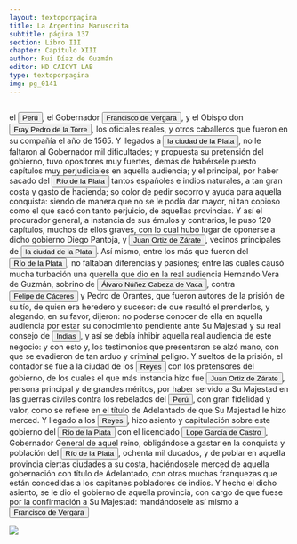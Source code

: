 ```yaml
---
layout: textoporpagina
title: La Argentina Manuscrita
subtitle: página 137
section: Libro III
chapter: Capítulo XIII
author: Rui Díaz de Guzmán
editor: HD CAICYT LAB
type: textoporpagina
img: pg_0141
---
```

<div class="row">
    <div class="column">
<p>el <a href="https://recogito.pelagios.org/document/wzqxhk0h3vpikm/part/1/edit#53dcb905-e392-4e4d-b50c-e7b59f007ea7" target="_blank"><button class="balloon" data-balloon-pos="up" data-balloon-length="large" data-balloon="Refiere al virreinato de Perú, creado en 1542, inicialmente incluía toda América del Sur bajo control español a excepción de las costas de lo que hoy es Venezuela. Más tarde perdió jurisdicción, con la creación del Virreinato de la Nueva Granada en 1739, sobre las áreas que actualmente constituyen Colombia, Ecuador, Panamá y Venezuela y, más tarde, con la creación del Virreinato del Río de la Plata en 1776, lo que hoy es Argentina, Uruguay, Paraguay y Bolivia.">Perú</button></a>, el Gobernador <button class="balloon" data-balloon-pos="up" data-balloon-length="large" data-balloon="Francisco Ortiz de Vergara (Sevilla, 1524 – Ciudad Zaratina de la Banda Oriental,  2 de diciembre de 1574) fue un hidalgo, Conquistador, explorador, poblador español. Hijo de Francisco de Vergara y de Beatriz de Roelas, además de hermano del teniente de gobernador del Guayrá, el capitán Ruy Díaz de Melgarejo. Fue nombrado por los vocales del cabildo asunceno gobernador interino del Río de la Plata y del Paraguay, luego del fallecimiento del predecesor Gonzalo de Mendoza, y confirmado por el obispo Pedro Fernández de la Torre, el día 22 de julio de 1558.">Francisco de Vergara</button>, y el Obispo don <button class="balloon" data-balloon-pos="up" data-balloon-length="large" data-balloon="Fray Pedro Fernández de la Torre llega a Asunción para hacerse cargo de la diócesis del Paraguay. El obispo Juan de los Barrios murió el 12 de febrero de 1569. El primer obispo que ejerció jurisdicción en nuestras tierras fue fray Pedro Fernández de la Torre, entre 1556 y 1573. Pero fray Barrios, por muerte o renuncia, no llegó nunca a su diócesis. Siete años después de aquel acto, víspera del Domingo de Ramos del año 1555, hizo su solemne entrada en Asunción D. fray Pedro Fernández de la Torre, franciscano, primer Obispo del Paraguay.">Fray Pedro de la Torre</button>, los oficiales reales, y otros caballeros que fueron en su compañía el año de 1565. Y llegados a <a href="https://recogito.pelagios.org/document/wzqxhk0h3vpikm/part/1/edit#4b8c8e38-ab07-4de5-a38e-79818a9ef6b9" target="_blank"><button class="balloon" data-balloon-pos="up" data-balloon-length="large" data-balloon="La provincia de Charcas, cuyos límites se superponen con la Audiencia de Charchas, tenía su sede en Sucre (Ciudad de la Plata, 1538).">la ciudad de la Plata</button></a>, no le faltaron al Gobernador mil dificultades; y propuesta su pretensión del gobierno, tuvo opositores muy fuertes, demás de habérsele puesto capítulos muy perjudiciales en aquella audiencia; y el principal, por haber sacado del <a href="https://recogito.pelagios.org/document/wzqxhk0h3vpikm/part/1/edit#75b4044c-b383-4de1-95a3-32b4ae82bb32" target="_blank"><button class="balloon" data-balloon-pos="up" data-balloon-length="large" data-balloon="Refiere al río de la Plata.">Río de la Plata</button></a> tantos españoles e indios naturales, a tan gran costa y gasto de hacienda; so color de pedir socorro y ayuda para aquella conquista: siendo de manera que no se le podía dar mayor, ni tan copioso como el que sacó con tanto perjuicio, de aquellas provincias. Y así el procurador general, a instancia de sus émulos y contrarios, le puso 120 capítulos, muchos de ellos graves, con lo cual hubo lugar de oponerse a dicho gobierno Diego Pantoja, y <button class="balloon" data-balloon-pos="up" data-balloon-length="large" data-balloon="Juan Ortiz de Zárate (Orduña de Vizcaya, Corona de Castilla, ca. 1515 - Asunción, gobernación del Río de la Plata y del Paraguay, 26 de enero de 1576) era un conquistador y colonizador español que reemplazó al gobernador Francisco Ortiz de Vergara, con sede en Asunción y que más tarde, en 1567, fuera nombrado tercer adelantado del Río de la Plata en forma interina por disposición del virrey del Perú, el licenciado Lope García de Castro, y confirmado para dos generaciones por el rey Felipe II de España.">Juan Ortiz de Zárate</button>, vecinos principales de <a href="https://recogito.pelagios.org/document/wzqxhk0h3vpikm/part/1/edit#f3063105-d3fa-40ea-8ae1-306e1e405009" target="_blank"><button class="balloon" data-balloon-pos="up" data-balloon-length="large" data-balloon="La provincia de Charcas, cuyos límites se superponen con la Audiencia de Charchas, tenía su sede en Sucre (Ciudad de la Plata, 1538).">la ciudad de la Plata</button></a>. Así mismo, entre los más que fueron del <a href="https://recogito.pelagios.org/document/wzqxhk0h3vpikm/part/1/edit#94d7bf45-9e31-4ee0-834a-257f2d0ec920" target="_blank"><button class="balloon" data-balloon-pos="up" data-balloon-length="large" data-balloon="Refiere al río de la Plata.">Río de la Plata</button></a>, no faltaban diferencias y pasiones; entre las cuales causó mucha turbación una querella que dio en la real audiencia Hernando Vera de Guzmán, sobrino de <button class="balloon" data-balloon-pos="up" data-balloon-length="large" data-balloon="Refiere a Alvar Núñez Cabeza de Vaca">Álvaro Núñez Cabeza de Vaca</button>, contra <button class="balloon" data-balloon-pos="up" data-balloon-length="large" data-balloon="España, 1515 - Virreinato español, 1595. Conquistador, explorador y colonizador español, se desempeñó como gobernador interino del Río de la Plata y del Paraguay, con sede en Asunción, entre 1568 y 1572. Cumplió funciones como contador y tesorero en la armada de Pedro de Mendoza. Fue uno de los líderes de la facción contraria Cabeza de Vaca, estuvo implicado en todas las maniobras que condujeron a su destitución, prisión y destierro.">Felipe de Cáceres</button> y Pedro de Orantes, que fueron autores de la prisión de su tío, de quien era heredero y sucesor: de que resultó el prenderlos, y alegando, en su favor, dijeron: no poderse conocer de ella en aquella audiencia por estar su conocimiento pendiente ante Su Majestad y su real consejo de <a href="https://recogito.pelagios.org/document/wzqxhk0h3vpikm/part/1/edit#7f8580d1-3cb8-423a-8a79-fa7f5c38a3a3" target="_blank"><button class="balloon" data-balloon-pos="up" data-balloon-length="large" data-balloon="Las Indias Occidentales, una forma muy extendida de denominar a América en todo el período colonial.">Indias</button></a>, y así se debía inhibir aquella real audiencia de este negocio: y con esto y, los testimonios que presentaron se alzó mano, con que se evadieron de tan arduo y criminal peligro. Y sueltos de la prisión, el contador se fue a la ciudad de los <a href="https://recogito.pelagios.org/document/wzqxhk0h3vpikm/part/1/edit#73b6b48e-5d93-479b-9b15-066e2787c334" target="_blank"><button class="balloon" data-balloon-pos="up" data-balloon-length="large" data-balloon="Este fue un puerto establecido Paraguay arriba en los límtes meridionales del Gran Pantanal, sobre la entrada del río Cuiabá.">Reyes</button></a> con los pretensores del gobierno, de los cuales el que más instancia hizo fue <button class="balloon" data-balloon-pos="up" data-balloon-length="large" data-balloon="Juan Ortiz de Zárate (Orduña de Vizcaya, Corona de Castilla, ca. 1515 - Asunción, gobernación del Río de la Plata y del Paraguay, 26 de enero de 1576) era un conquistador y colonizador español que reemplazó al gobernador Francisco Ortiz de Vergara, con sede en Asunción y que más tarde, en 1567, fuera nombrado tercer adelantado del Río de la Plata en forma interina por disposición del virrey del Perú, el licenciado Lope García de Castro, y confirmado para dos generaciones por el rey Felipe II de España.">Juan Ortiz de Zárate</button>, persona principal y de grandes méritos, por haber servido a Su Majestad en las guerras civiles contra los rebelados del <a href="https://recogito.pelagios.org/document/wzqxhk0h3vpikm/part/1/edit#9b0496fd-86e4-413a-8081-c45dd267c116" target="_blank"><button class="balloon" data-balloon-pos="up" data-balloon-length="large" data-balloon="Refiere al virreinato de Perú, creado en 1542, inicialmente incluía toda América del Sur bajo control español a excepción de las costas de lo que hoy es Venezuela. Más tarde perdió jurisdicción, con la creación del Virreinato de la Nueva Granada en 1739, sobre las áreas que actualmente constituyen Colombia, Ecuador, Panamá y Venezuela y, más tarde, con la creación del Virreinato del Río de la Plata en 1776, lo que hoy es Argentina, Uruguay, Paraguay y Bolivia.">Perú</button></a>, con gran fidelidad y valor, como se refiere en el título de Adelantado de que Su Majestad le hizo merced. Y llegado a los <a href="https://recogito.pelagios.org/document/wzqxhk0h3vpikm/part/1/edit#6dc6741d-1988-4686-ab91-65319f7f3f76" target="_blank"><button class="balloon" data-balloon-pos="up" data-balloon-length="large" data-balloon="Este fue un puerto establecido Paraguay arriba en los límtes meridionales del Gran Pantanal, sobre la entrada del río Cuiabá.">Reyes</button></a>, hizo asiento y capitulación sobre este gobierno del <a href="https://recogito.pelagios.org/document/wzqxhk0h3vpikm/part/1/edit#18c6a53f-b1d9-418e-8676-2dc4ee5107d0" target="_blank"><button class="balloon" data-balloon-pos="up" data-balloon-length="large" data-balloon="Refiere al río de la Plata.">Río de la Plata</button></a> con el licenciado <button class="balloon" data-balloon-pos="up" data-balloon-length="large" data-balloon="LopeGarcía de Castro(Villanueva de Valdueza,1516 - Madrid, 8de enero de 1576), fue un licenciado en leyes y militar español que llegó a ser Gobernador provisionaldel Perú y Presidente de la Real Audiencia de Lima. No ostentó el título de Virrey, pero estuvo investido de amplias facultades gubernativas, conla tarea de imponer orden en el Perú, amenazado por múltiples revueltasy con gravísimosproblemas administrativos. Fue también Caballero de la Orden de Santiago.">Lope García de Castro</button>, Gobernador General de aquel reino, obligándose a gastar en la conquista y población del <a href="https://recogito.pelagios.org/document/wzqxhk0h3vpikm/part/1/edit#ec65bfdb-9996-40f1-92e3-461dd7fd0c99" target="_blank"><button class="balloon" data-balloon-pos="up" data-balloon-length="large" data-balloon="Refiere al río de la Plata.">Río de la Plata</button></a>, ochenta mil ducados, y de poblar en aquella provincia ciertas ciudades a su costa, haciéndosele merced de aquella gobernación con título de Adelantado, con otras muchas franquezas que están concedidas a los capitanes pobladores de indios. Y hecho el dicho asiento, se le dio el gobierno de aquella provincia, con cargo de que fuese por la confirmación a Su Majestad: mandándosele así mismo a <button class="balloon" data-balloon-pos="up" data-balloon-length="large" data-balloon="Francisco Ortiz de Vergara (Sevilla, 1524 – Ciudad Zaratina de la Banda Oriental,  2 de diciembre de 1574) fue un hidalgo, Conquistador, explorador, poblador español. Hijo de Francisco de Vergara y de Beatriz de Roelas, además de hermano del teniente de gobernador del Guayrá, el capitán Ruy Díaz de Melgarejo. Fue nombrado por los vocales del cabildo asunceno gobernador interino del Río de la Plata y del Paraguay, luego del fallecimiento del predecesor Gonzalo de Mendoza, y confirmado por el obispo Pedro Fernández de la Torre, el día 22 de julio de 1558.">Francisco de Vergara</button> </p></div>

<div class="column">
<a href="{{site.baseurl}}/assets/img/argentina_manuscrita/{{page.img}}.jpg"><img src="{{site.baseurl}}/assets/img/argentina_manuscrita/{{page.img}}.jpg"></a>
</div>
</div>